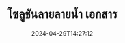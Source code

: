 ---
############################# Static ############################
layout: "family"
date:  2024-04-29T14:27:12
draft: false

product: "Watermark"
product_tag: "watermark"

lang: th

############################# Head ############################
head_title: "ลายน้ำ เอกสาร C# Java Node.js | เพิ่มลายน้ำ"
head_description: "เพิ่มลายน้ำลงใน PDF รูปภาพและเอกสารโซลูชันการทำลายน้ำสำหรับ Microsoft Office, PDF, OpenDocument, รูปภาพและอื่น ๆ"

############################# Header ############################
title: "โซลูชันลายลายน้ำ เอกสาร"
description:  |
  เพิ่มลายน้ำข้อความและรูปภาพสำหรับเอกสารและรูปภาพของคุณ

  ค้นหาและแก้ไขลายน้ำเอกสารด้วยวิธีที่สะดวก

  รับข้อมูลเกี่ยวกับลายน้ำที่แสดงในเอกสารของคุณ

############################# Supported Platforms ###############################
supported_platforms:
  enable: true
  head_title: "เลือกแพลตฟอร์มของคุณ"
  title: "อิสระของแพลตฟอร์"
  description: "ไลบรารี GroupDocs.Watermark รองรับระบบปฏิบัติการและเฟรมเวิร์กต่อไปนี้:"
  details_link_title: "เรียนรู้เพิ่มเติม"

  items:
    # items loop
    - title: ".NET"
      description: GroupDocs.Watermark .NET 
      color: "blue"
      tag: "net"
      link: "/watermark/net/"
      features_link: "https://docs.groupdocs.com/watermark/net/system-requirements/"
      features:
          # features loop
          - rows: "4"
            content: |
                    .NET Framework 4.6.2 or higher <br> .NET Core 2.0 or higher <br> .NET 6.0 or higher
      
          # features loop
          - rows: "1"
            content: |
                    Windows <br> Linux <br> Mac OS
      
          # features loop
          - rows: "3"
            content: |
                    Microsoft Visual Studio <br> JetBrains Rider
      
          # features loop
          - rows: "1"
            content: |
                    50+ file formats
      

    # items loop
    - title: "Java"
      description: GroupDocs.Watermark Java
      color: "red"
      tag: "java"
      link: "/watermark/java/"
      features_link: "https://docs.groupdocs.com/watermark/java/system-requirements/"
      features:
          # features loop
          - rows: "4"
            content: |
                    Java 8 or higher <br> Kotlin
      
          # features loop
          - rows: "1"
            content: |
                    Windows <br> Linux <br> Mac OS
      
          # features loop
          - rows: "3"
            content: |
                    IntelliJ IDEA <br> Eclipse <br> NetBeans
      
          # features loop
          - rows: "1"
            content: |
                    50+ file formats

    # items loop
    - title: "Node.js"
      description: GroupDocs.Watermark Node.js
      color: "green"
      tag: "nodejs-java"
      link: "/watermark/nodejs-java/"
      features_link: "https://docs.groupdocs.com/watermark/nodejs-java/system-requirements/"
      features:
          # features loop
          - rows: "4"
            content: |
                    Node.js 16+ and J2SE 8.0 (1.8)+
      
          # features loop
          - rows: "1"
            content: |
                    Windows <br> Linux <br> Mac OS
      
          # features loop
          - rows: "3"
            content: |
                    Atom <br> Visual Studio Code <br> โปรแกรมแก้ไขข้อความอื่น ๆ
      
          # features loop
          - rows: "1"
            content: |
                    50+ file formats

############################# Features ###############################
features:
  enable: true
  title: "GroupDocs.Watermark รีวิวคุณสมบัติ"
  description: "ไลบรารีที่ออกแบบมาเพื่อเพิ่มค้นหาและอัปเดตลายน้ำประเภทต่างๆสำหรับรูปแบบเอกสารยอดนิยม"

  items:
    # items loop
    - icon: "protect"
      title: "ปกป้องไฟล์ด้วยลายน้ำ"
      content: "เพิ่มลายน้ำข้อความและรูปภาพลงในเอกสารทางธุรกิจของคุณ"

    # items loop
    - icon: "search"
      title: "ค้นหาลายน้ำที่มีอยู่"
      content: "รับข้อมูลโดยละเอียดเกี่ยวกับลายน้ำที่วางไว้ในเอกสารก่อนหน้านี้"

    # items loop
    - icon: "manipulate"
      title: "จัดการลายน้ำเอกสาร"
      content: "ควบคุมข้อความ สไตล์ รูปภาพ และคุณสมบัติลายน้ำอื่น ๆ"

    # items loop
    - icon: "additional"
      title: "คุณสมบัติเพิ่มเติมต่างๆ"
      content: "รับข้อมูลเอกสารอัปเดตไฮเปอร์ลิงก์หรือพื้นหลังของหน้า ฯลฯ"

############################# Code Samples ###############################
code_samples:
  enable: true
  title: "ปกป้องเอกสารด้วยลายน้ำ"
  description: "GroupDocs.Watermark ตัวอย่างรหัสการดำเนินงานทั่วไป"

  items:
    # items loop
    - title: "การสร้างลายน้ำ"
      content: "หากต้องการผนวกลายน้ำลงในเอกสาร ให้ระบุเส้นทางไปยังไฟล์เป้าหมายคุณมีตัวเลือกมากมายให้เลือกเพื่อให้ได้ลายน้ำที่กำหนดเองในหน้าเฉพาะ"
      samples:
          # samples loop
          - language: "C#"
            color: "blue"
            content: |
                    <code class="language-csharp" data-lang="csharp">
                        // ระบุเอกสารที่จะเป็นลายน้ำ

                        using (Watermarker watermarker = new Watermarker("source.docx"))
                        {
                          // สร้างวัตถุลายน้ำ
                          TextWatermark watermark = new TextWatermark("top secret", new Font("Arial", 36));

                          // ตั้งค่าตัวเลือกลายน้ำ
                          watermark.ForegroundColor = Color.Red;
                          watermark.HorizontalAlignment = HorizontalAlignment.Center;
                          watermark.VerticalAlignment = VerticalAlignment.Center;

                          // เพิ่มลายน้ำและบันทึกไฟล์ที่ประมวลผล
                          watermarker.Add(watermark);
                          watermarker.Save("result.docx");
                        }                    
                    </code>

          # samples loop
          - language: "Java"
            color: "red"
            content: |
                    <code class="language-java" data-lang="java">
                        // ระบุเอกสารที่จะเป็นลายน้ำ

                        Watermarker watermarker = new Watermarker("source.docx");

                        // สร้างวัตถุลายน้ำ
                        TextWatermark watermark = new TextWatermark("top secret", new Font("Arial", 36));

                        // ตั้งค่าตัวเลือกลายน้ำ
                        watermark.setForegroundColor(Color.getRed());
                        watermark.setHorizontalAlignment(HorizontalAlignment.Center);
                        watermark.setVerticalAlignment(VerticalAlignment.Center);

                        // เพิ่มลายน้ำและบันทึกไฟล์ที่ประมวลผล
                        watermarker.add(watermark);
                        watermarker.save("result.docx");
                        watermarker.close();

                    </code>

          # samples loop
          - language: "TypeScript"
            color: "green"
            content: |
                    <code class="language-java" data-lang="javascript">
                        // ระบุเอกสารที่จะเป็นลายน้ำ

                        const watermarker = new Watermarker("source.docx");
    
                        // สร้างวัตถุลายน้ำ
                        const watermark = new TextWatermark("top secret", new Font("Arial", 36));

                        // ตั้งค่าตัวเลือกลายน้ำ
                        watermark.setForegroundColor(Color.getRed());
                        watermark.setHorizontalAlignment(HorizontalAlignment.Center);
                        watermark.setVerticalAlignment(VerticalAlignment.Center);

                        // เพิ่มลายน้ำและบันทึกไฟล์ที่ประมวลผล
                        watermarker.add(watermark);
                        watermarker.save("result.docx");                        

                    </code>

############################# Supported Formats ###############################
formats:
  enable: true
  title: "รองรับรูปแบบไฟล์ 50+"
  description: "GroupDocs.Watermark มีเครื่องหมายน้ำสำหรับเอกสารและรูปแบบไฟล์ยอดนิยม"

############################# Metrics ###############################
metrics:
  enable: true
  title: "ข้อมูลสถิติห้องสมุดของเรา"
  description: "เจาะลึกในตัวชี้วัดที่สำคัญ โดยเปิดเผยข้อมูลเชิงลึกเกี่ยวกับความสำเร็จ ผลกระทบ และการเติบโตของเรา"

  items:
    # items loop
    - number: "50+"
      title: "รูปแบบที่รองรับ"
      content: "ห้องสมุดสามารถประมวลผลรูปแบบไฟล์ที่ได้รับความนิยมมากกว่า 50 รูปแบบ"

    # items loop
    - number: "800k"
      title: "NuGet ดาวน์โหลด"
      content: "GroupDocs.Watermark สำหรับ .NET เป็นไลบรารียอดนิยมที่มีการดาวน์โหลดมากกว่า 800,000 รายการบน NuGet"

    # items loop
    - number: "15k"
      title: "ดาวน์โหลด Maven"
      content: "ด้วยการดาวน์โหลดมากกว่า 15K รายการบน Maven แล้ว GroupDocs.Watermark เป็นตัวเลือกยอดนิยมสำหรับนักพัฒนา Java"

    # items loop
    - number: "140+"
      title: "ลูกค้าที่มีความสุข"
      content: "นักพัฒนาแต่ละรายและ บริษัท ชั้นนำทั่วโลกชอบไลบรารีของเราในการสร้างโซลูชันที่เป็นนวัตกรรม"


############################# Customers ###############################
customers:
  enable: true
  title: "ลูกค้าที่มีความสุขของเรา"
  description: "ไลบรารี GroupDocs ใช้โดยแบรนด์ที่มีชื่อเสียงระดับโลกและโดดเด่นทั่วโลก"

  items:
    # items loop
    - title: "BenQ Corporation"
      logo: "benq"
      
    # items loop
    - title: "Nasdaq Stock Market"
      logo: "nasdaq"
      
    # items loop
    - title: "AT&T Inc."
      logo: "att"
      
    # items loop
    - title: "Customer logo AstraZeneca"
      logo: "astrazeneca"
      
    # items loop
    - title: "Central Bank of Argentina"
      logo: "argentinacentralbank"
      
    # items loop
    - title: "Roche Holding AG"
      logo: "roche"
      
    # items loop
    - title: "Capita"
      logo: "capita"
      
    # items loop
    - title: "Axa S.A."
      logo: "axa"
      
    # items loop
    - title: "Instructure Inc."
      logo: "instructure"
      
    # items loop
    - title: "Wipro"
      logo: "wipro"


############################# Actions ###############################
actions:
  enable: true
  title: "พร้อมที่จะเริ่มแล้วหรือยัง?"
  description: "ลองใช้ฟีเจอร์ GroupDocs.Watermark ฟรีบนแพลตฟอร์มของคุณ"

  items:
    # items loop
    - title: ".NET"
      color: "blue"
      link: "/watermark/net/"

    # items loop
    - title: "Java"
      color: "red"
      link: "/watermark/java/"

    # items loop
    - title: "Node.js"
      color: "green"
      link: "/watermark/nodejs-java/"      

############################# FAQ ###############################
faq:
  enable: true
  title: "คำถามที่พบบ่อย"
  description: "ตรวจสอบคำถามที่พบบ่อยของเรา"

  items:
    # items loop
    - question: "GroupDocs.Watermark จำเป็นต้องใช้ไลบรารีภายนอกสำหรับการจัดการเอกสารหรือไม่"
      answer: "GroupDocs.Watermark ทำงานได้อย่างอิสระไม่จำเป็นต้องใช้ซอฟต์แวร์ของบุคคลที่สามเช่น Adobe Acrobat, Microsoft Office เป็นต้น"

    # items loop
    - question: "ฉันสามารถทดสอบคุณสมบัติ GroupDocs.Watermark ก่อนซื้อได้หรือไม่"
      answer: "ใช่ GroupDocs.Watermark มีการทดลองใช้ฟรี!ติดตั้งและลองใช้ แต่โปรดทราบ: รุ่นทดลองเพิ่ม 'ป้ายทดลองใช้' ลงในเอกสารของคุณเพียง 3 หน้าแรกเท่านั้นที่ได้รับการประมวลผลต้องการประสบการณ์เต็มรูปแบบหรือไม่?รับใบอนุญาตชั่วคราว 30 วันฟรีสำหรับการทำงานเต็มรูปแบบดูรายละเอียดภายใต้ [ใบอนุญาตชั่วคราว](https://purchase.groupdocs.com/temporary-license/)"

    # items loop
    - question: "มีใบอนุญาตประเภทใดบ้าง"
      answer: "ต้องการใบอนุญาต GroupDocs.Watermark หรือไม่เรามีตัวเลือก!เลือกจากใบอนุญาตตามตัวเลือกมากมายจำนวนนักพัฒนาในทีมของคุณตำแหน่งการปรับใช้เช่นสำนักงานเดียวหรือสถานที่ทำงานระยะไกลการกระจายลูกค้าปลายทางจำเป็นต้องแบ่งปัน SDK/API กับลูกค้าหรือไม่หรือมีใบอนุญาตสำหรับการใช้งานรายเดือน: จ่ายเฉพาะสำหรับสิ่งที่คุณใช้กับแผนที่มีการวัดปริมาณเท่านั้นดำดิ่งลึกและค้นหา [ราคา](https://purchase.groupdocs.com/pricing/watermark/net/) ที่สมบูรณ์แบบ"

############################# Cloud Links ###############################
cloud_links:
  enable: true
  title: "GroupDocs.Watermark API โค้ดต่ำ"
  description: "เพิ่มลายน้ำลงในไฟล์โดยแอปพลิเคชันของคุณโดยใช้ API REST บนคลาวด์ของเรา"
  
  items:
    # items loop
    - title: "GroupDocs.Watermark Cloud for cURL"
      content: "ใช้ cURL REST ful API เพื่อทำลายน้ำ PDF, Word, Excel, PowerPoint, JPEG และรูปแบบไฟล์ยอดนิยมอื่น ๆ"
      icon: "groupdocs_watermark-for-curl"
      link: "https://products.groupdocs.cloud/watermark/curl"

    # items loop
    - title: "GroupDocs.Watermark Cloud for .NET"
      content: "เพิ่มพลังให้กับแอปพลิเคชัน .NET ของคุณด้วยคุณสมบัติการทำลายน้ำเอกสารด้วย Cloud SDK สำหรับ .NETปกป้องเอกสารทางธุรกิจด้วยตัวคุณเอง"
      icon: "groupdocs_watermark-for-net"
      link: "https://products.groupdocs.cloud/watermark/net"

    # items loop
    - title: "GroupDocs.Watermark Cloud for Java"
      content: "GroupDocs.Watermark SDK ที่ออกแบบมาสำหรับ Java มอบความเป็นไปได้ใหม่สำหรับแอปพลิเคชัน Java และไฟล์ธุรกิจของคุณ"
      icon: "groupdocs_watermark-for-java"
      link: "https://products.groupdocs.cloud/watermark/java"

############################# App links ###############################
app_links:
  enable: true
  title: "GroupDocs.Watermark เว็บแอป"
  description: "GroupDocs ให้สิทธิ์เข้าถึงเว็บแอปพลิเคชันเพื่อเพิ่มลายน้ำลงในเอกสารของคุณรูปแบบไฟล์ยอดนิยมมากกว่า 50 รูปแบบสามารถทำลายน้ำในเบราว์เซอร์ที่คุณชื่นชอบได้ฟรี"

  items:
    # items loop
    - title: "GroupDocs.Watermark Total"
      content: "เครื่องมือออนไลน์เพื่อเพิ่มลายน้ำลงในเอกสารจากอุปกรณ์ใด ๆ"
      icon: "groupdocs_watermark-app"
      link: "https://products.groupdocs.app/watermark/total"

    # items loop
    - title: "GroupDocs.Watermark DOCX"
      content: "ลายน้ำ MS Word DOCX ออนไลน์"
      icon: "groupdocs_words-app"
      link: "https://products.groupdocs.app/watermark/docx"

    # items loop
    - title: "GroupDocs.Watermark PDF"
      content: "ปกป้องเอกสาร PDF ออนไลน์"
      icon: "groupdocs_pdf-app"
      link: "https://products.groupdocs.app/watermark/pdf"


      


---